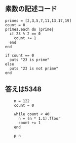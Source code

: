 ## 素数の記述コード
    primes = [2,3,5,7,11,13,17,19]
    count = 0
    primes.each do |prime|
      if 23 % 2 == 0
        count += 1
      end
    end
    
    if count == 0
      puts "23 is prime"
    else
      puts "23 is not prime"
    end

## 答えは5348
        n = 122
        count = 0
        
        while count < 40
          n = (n * 1.1).floor
          count += 1
        end
        
        p n
